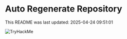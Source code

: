 # Auto Regenerate Repository

This README was last updated: 2025-04-24 09:51:01

 ![TryHackMe](https://tryhackme.com/badge/533634)